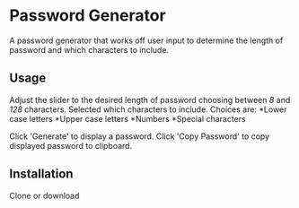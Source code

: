 # Password Generator

A password generator that works off user input to determine the length of password and which characters to include.

## Usage
Adjust the slider to the desired length of password choosing between *8* and *128* characters. 
Selected which characters to include.  Choices are: *Lower case letters *Upper case letters *Numbers *Special characters

Click 'Generate' to display a password.
Click 'Copy Password' to copy displayed password to clipboard.

## Installation
Clone or download
